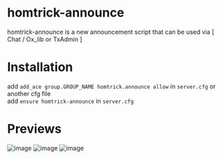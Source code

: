 # homtrick-announce
homtrick-announce is a new announcement script that can be used via [ Chat / Ox_lib or TxAdmin ]

# Installation
add `add_ace group.GROUP_NAME homtrick.announce allow` in `server.cfg` or another cfg file <br>
add `ensure homtrick-announce` in `server.cfg`  

# Previews
![image](https://github.com/user-attachments/assets/dea89c88-0a59-408d-8e8f-c31f5dd1dbca)
![image](https://github.com/user-attachments/assets/932c3ffa-d713-4755-9086-ce12c6965364)
![image](https://github.com/user-attachments/assets/0e46f3cc-35ae-4961-a0e0-4a9e40b25954)
